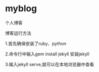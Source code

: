 # myblog
个人博客

博客运行方法

1.首先确保安装了ruby、python

2.命令行中输入gem install jekyll 安装jekyll

3.输入jekyll serve,就可以在本地浏览器中查看
